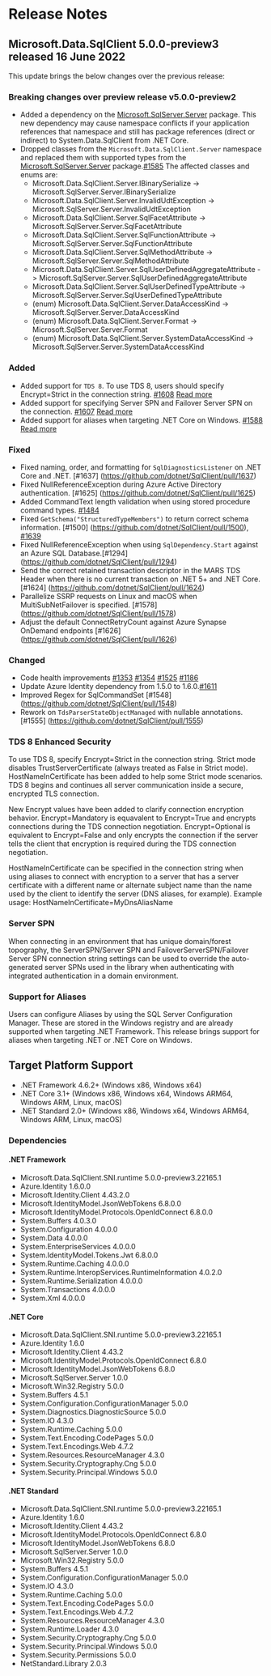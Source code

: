 # Release Notes

## Microsoft.Data.SqlClient 5.0.0-preview3 released 16 June 2022

This update brings the below changes over the previous release:

### Breaking changes over preview release v5.0.0-preview2

- Added a dependency on the [Microsoft.SqlServer.Server](https://github.com/dotnet/SqlClient/tree/main/src/Microsoft.SqlServer.Server) package. This new dependency may cause namespace conflicts if your application references that namespace and still has package references (direct or indirect) to System.Data.SqlClient from .NET Core.
- Dropped classes from the `Microsoft.Data.SqlClient.Server` namespace and replaced them with supported types from the [Microsoft.SqlServer.Server](https://github.com/dotnet/SqlClient/tree/main/src/Microsoft.SqlServer.Server) package.[#1585](https://github.com/dotnet/SqlClient/pull/1585) The affected classes and enums are:
  - Microsoft.Data.SqlClient.Server.IBinarySerialize -> Microsoft.SqlServer.Server.IBinarySerialize
  - Microsoft.Data.SqlClient.Server.InvalidUdtException -> Microsoft.SqlServer.Server.InvalidUdtException
  - Microsoft.Data.SqlClient.Server.SqlFacetAttribute -> Microsoft.SqlServer.Server.SqlFacetAttribute
  - Microsoft.Data.SqlClient.Server.SqlFunctionAttribute -> Microsoft.SqlServer.Server.SqlFunctionAttribute
  - Microsoft.Data.SqlClient.Server.SqlMethodAttribute -> Microsoft.SqlServer.Server.SqlMethodAttribute
  - Microsoft.Data.SqlClient.Server.SqlUserDefinedAggregateAttribute -> Microsoft.SqlServer.Server.SqlUserDefinedAggregateAttribute
  - Microsoft.Data.SqlClient.Server.SqlUserDefinedTypeAttribute -> Microsoft.SqlServer.Server.SqlUserDefinedTypeAttribute
  - (enum) Microsoft.Data.SqlClient.Server.DataAccessKind -> Microsoft.SqlServer.Server.DataAccessKind
  - (enum) Microsoft.Data.SqlClient.Server.Format -> Microsoft.SqlServer.Server.Format
  - (enum) Microsoft.Data.SqlClient.Server.SystemDataAccessKind -> Microsoft.SqlServer.Server.SystemDataAccessKind

### Added

- Added support for `TDS 8`. To use TDS 8, users should specify Encrypt=Strict in the connection string. [#1608](https://github.com/dotnet/SqlClient/pull/1608) [Read more](#tds-8-enhanced-security)
- Added support for specifying Server SPN and Failover Server SPN on the connection. [#1607](https://github.com/dotnet/SqlClient/pull/1607) [Read more](#server-spn)
- Added support for aliases when targeting .NET Core on Windows. [#1588](https://github.com/dotnet/SqlClient/pull/1588) [Read more](#support-for-aliases)

### Fixed

- Fixed naming, order, and formatting for `SqlDiagnosticsListener` on .NET Core and .NET. [#1637] (https://github.com/dotnet/SqlClient/pull/1637)
- Fixed NullReferenceException during Azure Active Directory authentication. [#1625] (https://github.com/dotnet/SqlClient/pull/1625)
- Added CommandText length validation when using stored procedure command types. [#1484](https://github.com/dotnet/SqlClient/pull/1484)
- Fixed `GetSchema("StructuredTypeMembers")` to return correct schema information. [#1500] (https://github.com/dotnet/SqlClient/pull/1500), [#1639](https://github.com/dotnet/SqlClient/pull/1639)
- Fixed NullReferenceException when using `SqlDependency.Start` against an Azure SQL Database.[#1294] (https://github.com/dotnet/SqlClient/pull/1294)
- Send the correct retained transaction descriptor in the MARS TDS Header when there is no current transaction on .NET 5+ and .NET Core. [#1624] (https://github.com/dotnet/SqlClient/pull/1624)
- Parallelize SSRP requests on Linux and macOS when MultiSubNetFailover is specified. [#1578] (https://github.com/dotnet/SqlClient/pull/1578)
- Adjust the default ConnectRetryCount against Azure Synapse OnDemand endpoints [#1626] (https://github.com/dotnet/SqlClient/pull/1626)

### Changed

- Code health improvements [#1353](https://github.com/dotnet/SqlClient/pull/1353) [#1354](https://github.com/dotnet/SqlClient/pull/1354) [#1525](https://github.com/dotnet/SqlClient/pull/1525) [#1186](https://github.com/dotnet/SqlClient/pull/1186)
- Update Azure Identity dependency from 1.5.0 to 1.6.0.[#1611](https://github.com/dotnet/SqlClient/pull/1611)
- Improved Regex for SqlCommandSet [#1548] (https://github.com/dotnet/SqlClient/pull/1548)
- Rework on `TdsParserStateObjectManaged` with nullable annotations. [#1555] (https://github.com/dotnet/SqlClient/pull/1555)

### TDS 8 Enhanced Security

To use TDS 8, specify Encrypt=Strict in the connection string. Strict mode disables TrustServerCertificate (always treated as False in Strict mode). HostNameInCertificate has been added to help some Strict mode scenarios. TDS 8 begins and continues all server communication inside a secure, encrypted TLS connection.

New Encrypt values have been added to clarify connection encryption behavior. Encrypt=Mandatory is equavalent to Encrypt=True and encrypts connections during the TDS connection negotiation. Encrypt=Optional is equivalent to Encrypt=False and only encrypts the connection if the server tells the client that encryption is required during the TDS connection negotiation.

HostNameInCertificate can be specified in the connection string when using aliases to connect with encryption to a server that has a server certificate with a different name or alternate subject name than the name used by the client to identify the server (DNS aliases, for example). Example usage: HostNameInCertificate=MyDnsAliasName

### Server SPN

When connecting in an environment that has unique domain/forest topography, the ServerSPN/Server SPN and FailoverServerSPN/Failover Server SPN connection string settings can be used to override the auto-generated server SPNs used in the library when authenticating with integrated authentication in a domain environment.

### Support for Aliases

Users can configure Aliases by using the SQL Server Configuration Manager. These are stored in the Windows registry and are already supported when targeting .NET Framework. This release brings support for aliases when targeting .NET or .NET Core on Windows.

## Target Platform Support

- .NET Framework 4.6.2+ (Windows x86, Windows x64)
- .NET Core 3.1+ (Windows x86, Windows x64, Windows ARM64, Windows ARM, Linux, macOS)
- .NET Standard 2.0+ (Windows x86, Windows x64, Windows ARM64, Windows ARM, Linux, macOS)

### Dependencies

#### .NET Framework

- Microsoft.Data.SqlClient.SNI.runtime 5.0.0-preview3.22165.1
- Azure.Identity 1.6.0.0
- Microsoft.Identity.Client 4.43.2.0
- Microsoft.IdentityModel.JsonWebTokens 6.8.0.0
- Microsoft.IdentityModel.Protocols.OpenIdConnect 6.8.0.0
- System.Buffers 4.0.3.0
- System.Configuration 4.0.0.0
- System.Data 4.0.0.0
- System.EnterpriseServices 4.0.0.0
- System.IdentityModel.Tokens.Jwt 6.8.0.0
- System.Runtime.Caching 4.0.0.0
- System.Runtime.InteropServices.RuntimeInformation 4.0.2.0
- System.Runtime.Serialization 4.0.0.0
- System.Transactions 4.0.0.0
- System.Xml 4.0.0.0

#### .NET Core

- Microsoft.Data.SqlClient.SNI.runtime 5.0.0-preview3.22165.1
- Azure.Identity 1.6.0
- Microsoft.Identity.Client 4.43.2
- Microsoft.IdentityModel.Protocols.OpenIdConnect 6.8.0
- Microsoft.IdentityModel.JsonWebTokens 6.8.0
- Microsoft.SqlServer.Server 1.0.0
- Microsoft.Win32.Registry 5.0.0
- System.Buffers 4.5.1
- System.Configuration.ConfigurationManager 5.0.0
- System.Diagnostics.DiagnosticSource 5.0.0
- System.IO 4.3.0
- System.Runtime.Caching 5.0.0
- System.Text.Encoding.CodePages 5.0.0
- System.Text.Encodings.Web 4.7.2
- System.Resources.ResourceManager 4.3.0
- System.Security.Cryptography.Cng 5.0.0
- System.Security.Principal.Windows 5.0.0

#### .NET Standard

- Microsoft.Data.SqlClient.SNI.runtime 5.0.0-preview3.22165.1
- Azure.Identity 1.6.0
- Microsoft.Identity.Client 4.43.2
- Microsoft.IdentityModel.Protocols.OpenIdConnect 6.8.0
- Microsoft.IdentityModel.JsonWebTokens 6.8.0
- Microsoft.SqlServer.Server 1.0.0
- Microsoft.Win32.Registry 5.0.0
- System.Buffers 4.5.1
- System.Configuration.ConfigurationManager 5.0.0
- System.IO 4.3.0
- System.Runtime.Caching 5.0.0
- System.Text.Encoding.CodePages 5.0.0
- System.Text.Encodings.Web 4.7.2
- System.Resources.ResourceManager 4.3.0
- System.Runtime.Loader 4.3.0
- System.Security.Cryptography.Cng 5.0.0
- System.Security.Principal.Windows 5.0.0
- System.Security.Permissions 5.0.0
- NetStandard.Library 2.0.3 
